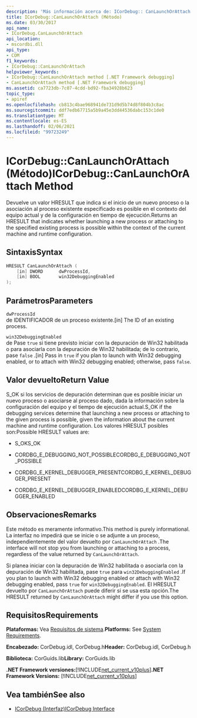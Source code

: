 ```yaml
---
description: 'Más información acerca de: ICorDebug:: CanLaunchOrAttach ((método)'
title: ICorDebug::CanLaunchOrAttach (Método)
ms.date: 03/30/2017
api_name:
- ICorDebug.CanLaunchOrAttach
api_location:
- mscordbi.dll
api_type:
- COM
f1_keywords:
- ICorDebug::CanLaunchOrAttach
helpviewer_keywords:
- ICorDebug::CanLaunchOrAttach method [.NET Framework debugging]
- CanLaunchOrAttach method [.NET Framework debugging]
ms.assetid: ca7723db-7c07-4cdd-bd92-fba34928b623
topic_type:
- apiref
ms.openlocfilehash: cb813c4bae968941de731d9d5b74d8f804b3c8ac
ms.sourcegitcommit: ddf7edb67715a5b9a45e3dd44536dabc153c1de0
ms.translationtype: MT
ms.contentlocale: es-ES
ms.lasthandoff: 02/06/2021
ms.locfileid: "99723249"
---
```

# <a name="icordebugcanlaunchorattach-method"></a><span data-ttu-id="0f8d1-103">ICorDebug::CanLaunchOrAttach (Método)</span><span class="sxs-lookup"><span data-stu-id="0f8d1-103">ICorDebug::CanLaunchOrAttach Method</span></span>

<span data-ttu-id="0f8d1-104">Devuelve un valor HRESULT que indica si el inicio de un nuevo proceso o la asociación al proceso existente especificado es posible en el contexto del equipo actual y de la configuración en tiempo de ejecución.</span><span class="sxs-lookup"><span data-stu-id="0f8d1-104">Returns an HRESULT that indicates whether launching a new process or attaching to the specified existing process is possible within the context of the current machine and runtime configuration.</span></span>  
  
## <a name="syntax"></a><span data-ttu-id="0f8d1-105">Sintaxis</span><span class="sxs-lookup"><span data-stu-id="0f8d1-105">Syntax</span></span>  
  
```cpp  
HRESULT CanLaunchOrAttach (  
    [in] DWORD      dwProcessId,  
    [in] BOOL       win32DebuggingEnabled  
);  
```  
  
## <a name="parameters"></a><span data-ttu-id="0f8d1-106">Parámetros</span><span class="sxs-lookup"><span data-stu-id="0f8d1-106">Parameters</span></span>  

 `dwProcessId`  
 <span data-ttu-id="0f8d1-107">de IDENTIFICADOR de un proceso existente.</span><span class="sxs-lookup"><span data-stu-id="0f8d1-107">[in] The ID of an existing process.</span></span>  
  
 `win32DebuggingEnabled`  
 <span data-ttu-id="0f8d1-108">de Pase `true` si tiene previsto iniciar con la depuración de Win32 habilitada o para asociarla con la depuración de Win32 habilitada; de lo contrario, pase `false` .</span><span class="sxs-lookup"><span data-stu-id="0f8d1-108">[in] Pass in `true` if you plan to launch with Win32 debugging enabled, or to attach with Win32 debugging enabled; otherwise, pass `false`.</span></span>  
  
## <a name="return-value"></a><span data-ttu-id="0f8d1-109">Valor devuelto</span><span class="sxs-lookup"><span data-stu-id="0f8d1-109">Return Value</span></span>  

 <span data-ttu-id="0f8d1-110">S_OK si los servicios de depuración determinan que es posible iniciar un nuevo proceso o asociarse al proceso dado, dada la información sobre la configuración del equipo y el tiempo de ejecución actual.</span><span class="sxs-lookup"><span data-stu-id="0f8d1-110">S_OK if the debugging services determine that launching a new process or attaching to the given process is possible, given the information about the current machine and runtime configuration.</span></span> <span data-ttu-id="0f8d1-111">Los valores HRESULT posibles son:</span><span class="sxs-lookup"><span data-stu-id="0f8d1-111">Possible HRESULT values are:</span></span>  
  
- <span data-ttu-id="0f8d1-112">S_OK</span><span class="sxs-lookup"><span data-stu-id="0f8d1-112">S_OK</span></span>  
  
- <span data-ttu-id="0f8d1-113">CORDBG_E_DEBUGGING_NOT_POSSIBLE</span><span class="sxs-lookup"><span data-stu-id="0f8d1-113">CORDBG_E_DEBUGGING_NOT_POSSIBLE</span></span>  
  
- <span data-ttu-id="0f8d1-114">CORDBG_E_KERNEL_DEBUGGER_PRESENT</span><span class="sxs-lookup"><span data-stu-id="0f8d1-114">CORDBG_E_KERNEL_DEBUGGER_PRESENT</span></span>  
  
- <span data-ttu-id="0f8d1-115">CORDBG_E_KERNEL_DEBUGGER_ENABLED</span><span class="sxs-lookup"><span data-stu-id="0f8d1-115">CORDBG_E_KERNEL_DEBUGGER_ENABLED</span></span>  
  
## <a name="remarks"></a><span data-ttu-id="0f8d1-116">Observaciones</span><span class="sxs-lookup"><span data-stu-id="0f8d1-116">Remarks</span></span>  

 <span data-ttu-id="0f8d1-117">Este método es meramente informativo.</span><span class="sxs-lookup"><span data-stu-id="0f8d1-117">This method is purely informational.</span></span> <span data-ttu-id="0f8d1-118">La interfaz no impedirá que se inicie o se adjunte a un proceso, independientemente del valor devuelto por `CanLaunchOrAttach` .</span><span class="sxs-lookup"><span data-stu-id="0f8d1-118">The interface will not stop you from launching or attaching to a process, regardless of the value returned by `CanLaunchOrAttach`.</span></span>  
  
 <span data-ttu-id="0f8d1-119">Si planea iniciar con la depuración de Win32 habilitada o asociarla con la depuración de Win32 habilitada, pase `true` para `win32DebuggingEnabled` .</span><span class="sxs-lookup"><span data-stu-id="0f8d1-119">If you plan to launch with Win32 debugging enabled or attach with Win32 debugging enabled, pass `true` for `win32DebuggingEnabled`.</span></span> <span data-ttu-id="0f8d1-120">El HRESULT devuelto por `CanLaunchOrAttach` puede diferir si se usa esta opción.</span><span class="sxs-lookup"><span data-stu-id="0f8d1-120">The HRESULT returned by `CanLaunchOrAttach` might differ if you use this option.</span></span>  
  
## <a name="requirements"></a><span data-ttu-id="0f8d1-121">Requisitos</span><span class="sxs-lookup"><span data-stu-id="0f8d1-121">Requirements</span></span>  

 <span data-ttu-id="0f8d1-122">**Plataformas:** Vea [Requisitos de sistema](../../get-started/system-requirements.md).</span><span class="sxs-lookup"><span data-stu-id="0f8d1-122">**Platforms:** See [System Requirements](../../get-started/system-requirements.md).</span></span>  
  
 <span data-ttu-id="0f8d1-123">**Encabezado:** CorDebug.idl, CorDebug.h</span><span class="sxs-lookup"><span data-stu-id="0f8d1-123">**Header:** CorDebug.idl, CorDebug.h</span></span>  
  
 <span data-ttu-id="0f8d1-124">**Biblioteca:** CorGuids.lib</span><span class="sxs-lookup"><span data-stu-id="0f8d1-124">**Library:** CorGuids.lib</span></span>  
  
 <span data-ttu-id="0f8d1-125">**.NET Framework versiones:**[!INCLUDE[net_current_v10plus](../../../../includes/net-current-v10plus-md.md)]</span><span class="sxs-lookup"><span data-stu-id="0f8d1-125">**.NET Framework Versions:** [!INCLUDE[net_current_v10plus](../../../../includes/net-current-v10plus-md.md)]</span></span>  
  
## <a name="see-also"></a><span data-ttu-id="0f8d1-126">Vea también</span><span class="sxs-lookup"><span data-stu-id="0f8d1-126">See also</span></span>

- [<span data-ttu-id="0f8d1-127">ICorDebug (Interfaz)</span><span class="sxs-lookup"><span data-stu-id="0f8d1-127">ICorDebug Interface</span></span>](icordebug-interface.md)
